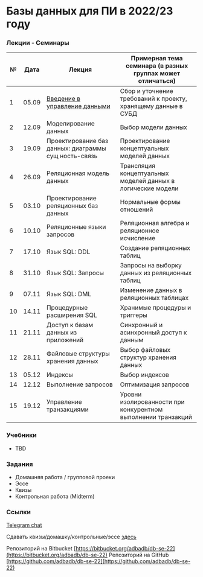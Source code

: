 # Базы данных для ПИ в 2022/23 году #

### Лекции - Семинары ###

| № | Дата | Лекция                              | Примерная тема семинара (в разных группах может отличаться)	                                |
|---|------|-------------------------------------|------------------------------------------|
| 1 | 05.09| [Введение в управление данными](lectures/DB-2022-lec01.pdf)	| Сбор и уточнение требований к проекту, хранящему данные в СУБД| 
| 2 | 12.09| Моделирование данных	| Выбор модели данных | 
| 3 | 19.09| Проектирование баз данных: диаграммы сущ ность-связь	| Проектирование концептуальных моделей данных | 
| 4 | 26.09| Реляционная модель данных	| Трансляция концептуальных моделей данных в логические модели | 
| 5 | 03.10| Проектирование реляционных баз данных	| Нормальные формы отношений | 
| 6 | 10.10| Реляционные языки запросов | Реляционная алгебра и реляционное исчисление | 
| 7 | 17.10| Язык SQL: DDL | Создание реляционных таблиц 
| 8 | 31.10| Язык SQL: Запросы	| Запросы на выборку данных из реляционных таблиц | 
| 9 | 07.11| Язык SQL: DML	| Изменение данных в реляционных таблицах |
| 10| 14.11| Процедурные расширения SQL | Хранимые процедуры и триггеры |
| 11| 21.11| Доступ к базам данных из приложений | Синхронный и асинхронный доступ к данным |
| 12| 28.11| Файловые структуры хранения данных | Выбор файловых структур хранения данных |
| 13| 05.12| Индексы | Выбор индексов |
| 14| 12.12| Выполнение запросов | Оптимизация запросов |
| 15| 19.12| Управление транзакциями | Уровни изолированности при конкурентном выполнении транзакций |

### Учебники ###

* TBD

### Задания ###

* Домашняя работа / групповой проеки
* Эссе
* Квизы
* Контрольная работа (Midterm)

### Ссылки ###


[Telegram chat](https://t.me/+FS_KiTRV-BhmNGFi)

Сдавать квизы/домашку/контрольные/эссе [здесь](https://canvas.instructure.com/enroll/RGYJWY)

Репозиторий на Bitbucket [https://bitbucket.org/adbadb/db-se-22](https://bitbucket.org/adbadb/db-se-22)
Репозиторий на GitHub [https://github.com/adbadb/db-se-22](https://github.com/adbadb/db-se-22)

